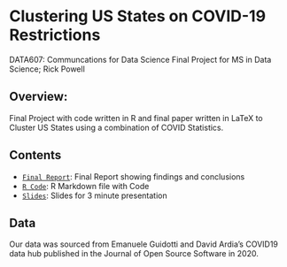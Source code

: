 # Clustering US States on COVID-19 Restrictions
DATA607: Communcations for Data Science Final Project for MS in Data Science; Rick Powell

## Overview:
Final Project with code written in R and final paper written in LaTeX to Cluster US States using a combination of COVID Statistics.

## Contents
* [`Final Report`](./DATA607_Final_Project_Powell-120456237.pdf): Final Report showing findings and conclusions
* [`R Code`](./Final_Project_Code.Rmd): R Markdown file with Code
* [`Slides`](./DATA607%20-%20Final%20Project%20Slides.pdf): Slides for 3 minute presentation

## Data
Our data was sourced from Emanuele Guidotti and David Ardia’s COVID19 data hub published in the Journal of Open Source Software in 2020.
